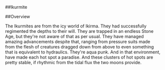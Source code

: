 ##Ikurmite

##Overview

The Ikurmites are from the icy world of Ikirma.  They had successfully regimented the depths to their will.  They are trapped in an endless Stone Age, but they're not aware of that as per usual.  They have managed amazing advancements despite that, ranging from pressure suits made from the flesh of creatures dragged down from above to even something that is equivalent to hydraulics.  They're aqua punk.   And in that environment, have made each hot spot a paradise.  And these clusters of hot spots are pretty stable, if rhythmic from the tidal flux the two moons provide.
